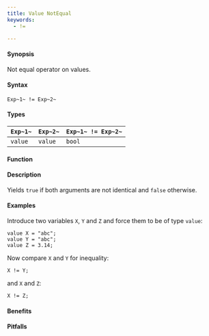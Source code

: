 ```yaml
---
title: Value NotEqual
keywords:
  - !=

---
```


#### Synopsis

Not equal operator on values.

#### Syntax

`Exp~1~ != Exp~2~`

#### Types


| `Exp~1~`   | `Exp~2~` | `Exp~1~ != Exp~2~`  |
| --- | --- | --- |
| `value`     |  `value`  | `bool`                |


#### Function

#### Description

Yields `true` if both arguments are not identical and `false` otherwise.

#### Examples

Introduce two variables `X`, `Y` and `Z` and force them to be of type `value`:
```rascal-shell,continue
value X = "abc";
value Y = "abc";
value Z = 3.14;
```
Now compare `X` and `Y` for inequality:
```rascal-shell,continue
X != Y;
```
and `X` and `Z`:
```rascal-shell,continue
X != Z;
```

#### Benefits

#### Pitfalls

